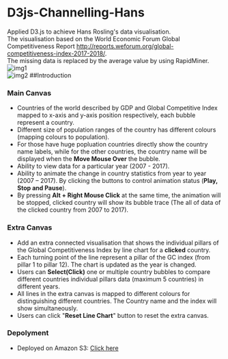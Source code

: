 # D3js-Channelling-Hans
Applied D3.js to achieve Hans Rosling's data visualisation. 
<br>
The visualisation based on the World Economic Forum Global Competitiveness Report http://reports.weforum.org/global-competitiveness-index-2017-2018/.
<br>
The missing data is replaced by the average value by using RapidMiner.
<br>
![img1](https://s3-eu-west-1.amazonaws.com/d3js-channelling-hans/2.png)
<br>
![img2](https://s3-eu-west-1.amazonaws.com/d3js-channelling-hans/1.png)
##Introduction
### Main Canvas
* Countries of the world described by GDP and Global Competitive Index mapped to x-axis and y-axis position respectively, each bubble represent a country.
* Different size of population ranges of the country has different colours (mapping colours to population).
* For those have huge popluation countries directly show the country name labels, while for the other countries, the country name will be displayed when the **Move Mouse Over** the bubble.
* Ability to view data for a particular year (2007 - 2017).
* Ability to animate the change in country statistics from year to year (2007 – 2017). By clicking the buttons to control animation status (**Play, Stop and Pause**).
* By pressing **Alt + Right Mouse Click** at the same time, the animation will be stopped, clicked country will show its bubble trace (The all of data of the clicked country from 2007 to 2017).

### Extra Canvas
* Add an extra connected visualisation that shows the individual pillars of the Global Competitiveness Index by line chart for a **clicked** country.
* Each turning point of the line represent a pillar of the GC index (from pillar 1 to pillar 12). The chart is updated as the year is changed.
* Users can **Select(Click)** one or multiple country bubbles to compare different countries individual pillars data (maximum 5 countries) in different years.
* All lines in the extra canvas is mapped to different colours for distinguishing different countries. The Country name and the index will show simultaneously.
* Users can click "**Reset Line Chart**" button to reset the extra canvas.

### Depolyment
* Deployed on Amazon S3: [Click here](https://s3-eu-west-1.amazonaws.com/d3js-channelling-hans/index.html)


